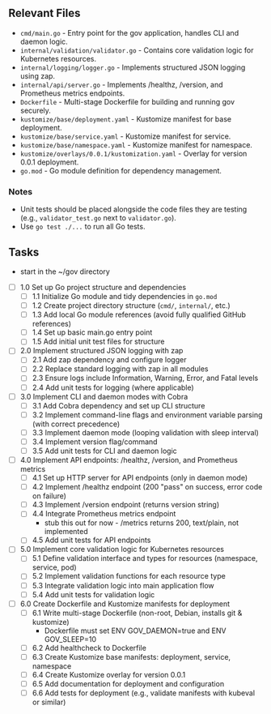 ## Relevant Files

- `cmd/main.go` - Entry point for the gov application, handles CLI and daemon logic.
- `internal/validation/validator.go` - Contains core validation logic for Kubernetes resources.
- `internal/logging/logger.go` - Implements structured JSON logging using zap.
- `internal/api/server.go` - Implements /healthz, /version, and Prometheus metrics endpoints.
- `Dockerfile` - Multi-stage Dockerfile for building and running gov securely.
- `kustomize/base/deployment.yaml` - Kustomize manifest for base deployment.
- `kustomize/base/service.yaml` - Kustomize manifest for service.
- `kustomize/base/namespace.yaml` - Kustomize manifest for namespace.
- `kustomize/overlays/0.0.1/kustomization.yaml` - Overlay for version 0.0.1 deployment.
- `go.mod` - Go module definition for dependency management.

### Notes

- Unit tests should be placed alongside the code files they are testing (e.g., `validator_test.go` next to `validator.go`).
- Use `go test ./...` to run all Go tests.

## Tasks

- start in the ~/gov directory

- [ ] 1.0 Set up Go project structure and dependencies
  - [ ] 1.1 Initialize Go module and tidy dependencies in `go.mod`
  - [ ] 1.2 Create project directory structure (`cmd/`, `internal/`, etc.)
  - [ ] 1.3 Add local Go module references (avoid fully qualified GitHub references)
  - [ ] 1.4 Set up basic main.go entry point
  - [ ] 1.5 Add initial unit test files for structure

- [ ] 2.0 Implement structured JSON logging with zap
  - [ ] 2.1 Add zap dependency and configure logger
  - [ ] 2.2 Replace standard logging with zap in all modules
  - [ ] 2.3 Ensure logs include Information, Warning, Error, and Fatal levels
  - [ ] 2.4 Add unit tests for logging (where applicable)

- [ ] 3.0 Implement CLI and daemon modes with Cobra
  - [ ] 3.1 Add Cobra dependency and set up CLI structure
  - [ ] 3.2 Implement command-line flags and environment variable parsing (with correct precedence)
  - [ ] 3.3 Implement daemon mode (looping validation with sleep interval)
  - [ ] 3.4 Implement version flag/command
  - [ ] 3.5 Add unit tests for CLI and daemon logic

- [ ] 4.0 Implement API endpoints: /healthz, /version, and Prometheus metrics
  - [ ] 4.1 Set up HTTP server for API endpoints (only in daemon mode)
  - [ ] 4.2 Implement /healthz endpoint (200 "pass" on success, error code on failure)
  - [ ] 4.3 Implement /version endpoint (returns version string)
  - [ ] 4.4 Integrate Prometheus metrics endpoint
    - stub this out for now - /metrics returns 200, text/plain, not implemented
  - [ ] 4.5 Add unit tests for API endpoints

- [ ] 5.0 Implement core validation logic for Kubernetes resources
  - [ ] 5.1 Define validation interface and types for resources (namespace, service, pod)
  - [ ] 5.2 Implement validation functions for each resource type
  - [ ] 5.3 Integrate validation logic into main application flow
  - [ ] 5.4 Add unit tests for validation logic

- [ ] 6.0 Create Dockerfile and Kustomize manifests for deployment
  - [ ] 6.1 Write multi-stage Dockerfile (non-root, Debian, installs git & kustomize)
    - Dockerfile must set ENV GOV_DAEMON=true and ENV GOV_SLEEP=10
  - [ ] 6.2 Add healthcheck to Dockerfile
  - [ ] 6.3 Create Kustomize base manifests: deployment, service, namespace
  - [ ] 6.4 Create Kustomize overlay for version 0.0.1
  - [ ] 6.5 Add documentation for deployment and configuration
  - [ ] 6.6 Add tests for deployment (e.g., validate manifests with kubeval or similar)
